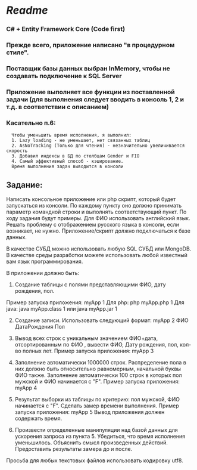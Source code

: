 # ***Readme***
### C# + Entity Framework Core (Code first)
### Прежде всего, приложение написано "в процедурном стиле".
### Поставщик базы данных выбран InMemory, чтобы не создавать подключение к SQL Server
### Приложение выполняет все функции из поставленной задачи (для выполнения следует вводить в консоль 1, 2 и т.д. в соответствии с описанием)
### Касательно п.6:
      Чтобы уменьшить время исполнения, я выполнил:
      1. Lazy loading - не уменьшает, нет связанных таблиц
      2. AsNoTracking (Только для чтения) - незначительно увеличивается скорость
      3. Добавил индексы в БД по столбцам Gender и FIO
      4. Самый эффективный способ - кэширование.
      Время выполнения задач выводится в консоли


## Задание:
Написать консольное приложение или php скрипт, который будет запускаться из консоли.
По каждому пункту оно должно принимать параметр командной строки и выполнять соответствующий пункт.
По ходу задания будут примеры. Для ФИО использовать английский язык. Решать проблему с отображением русского языка в консоли, если возникает, не нужно.
Приложение/скрипт должно подключаться к базе данных.

В качестве СУБД можно использовать любую SQL СУБД или MongoDB.
В качестве среды разработки можете использовать любой известный вам язык программирования.

В приложении должно быть:
1. Создание таблицы с полями представляющими ФИО, дату рождения, пол.

Пример запуска приложения:
myApp 1
Для php:
php myApp.php 1
Для java:
java myApp.class 1
или
java myApp.jar 1

2. Создание записи. Использовать следующий формат:
myApp 2 ФИО ДатаРождения Пол

3. Вывод всех строк с уникальным значением ФИО+дата, отсортированным по ФИО , вывести ФИО, Дату рождения, пол, кол-во полных лет.
Пример запуска приложения:
myApp 3

4. Заполнение автоматически 1000000 строк. Распределение пола в них должно быть относительно равномерным, начальной буквы ФИО также. Заполнение автоматически 100 строк в которых пол мужской и ФИО начинается с "F".
Пример запуска приложения:
myApp 4

5. Результат выборки из таблицы по критерию: пол мужской, ФИО начинается с "F". Сделать замер времени выполнения.
Пример запуска приложения:
myApp 5
Вывод приложения должен содержать время.

6. Произвести определенные манипуляции над базой данных для ускорения запроса из пункта 5. Убедиться, что время исполнения уменьшилось. Объяснить смысл произведенных действий. Предоставить результаты замера до и после.

Просьба для любых текстовых файлов использовать кодировку utf8.
